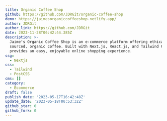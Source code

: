 ```yaml
---
title: Organic Coffee Shop
github: https://github.com/JDRGit/organic-coffee-shop
demo: https://jaimesorganiccoffeeshop.netlify.app/
author: JDRGit
author_link: https://github.com/JDRGit
date: 2023-11-28T06:42:44.385Z
description: >-
  Jaime's Organic Coffee Shop is an e-commerce platform offering ethically
  sourced, organic coffee. Built with Next.js, React.js, and Tailwind CSS, it
  provides an easy, enjoyable online shopping experience.
ssg:
  - Nextjs
css:
  - Tailwind
  - PostCSS
cms: []
category:
  - Ecommerce
draft: false
publish_date: '2023-05-17T16:42:48Z'
update_date: '2023-05-18T00:53:32Z'
github_star: 0
github_fork: 0
---
```

